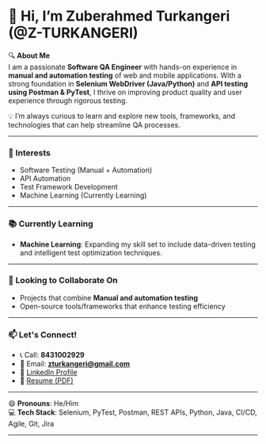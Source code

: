 # 👋 Hi, I’m Zuberahmed Turkangeri (@Z-TURKANGERI)

🔍 **About Me**  
I am a passionate **Software QA Engineer** with hands-on experience in **manual and automation testing** of web and mobile applications. With a strong foundation in **Selenium WebDriver (Java/Python)** and **API testing using Postman & PyTest**, I thrive on improving product quality and user experience through rigorous testing.

💡 I’m always curious to learn and explore new tools, frameworks, and technologies that can help streamline QA processes.

---

### 👀 Interests
- Software Testing (Manual + Automation)
- API Automation
- Test Framework Development
- Machine Learning (Currently Learning)

---

### 📚 Currently Learning
- **Machine Learning**: Expanding my skill set to include data-driven testing and intelligent test optimization techniques.

---

### 🤝 Looking to Collaborate On
- Projects that combine **Manual and automation testing**
- Open-source tools/frameworks that enhance testing efficiency

---

### 📫 Let's Connect!
- 📞 Call: **8431002929**
- 📧 Email: **zturkangeri@gmail.com**
- 🔗 [LinkedIn Profile](https://www.linkedin.com/in/zuberahmedturkangeri/)
- 📄 [Resume (PDF)]([https://github.com/user-attachments/files/16611644/ZUBERAHMED_QA_RESUME.pdf](https://github.com/Z-TURKANGERI/Z-TURKANGERI/blob/8a1e3b13f072bdc09be8764139a73e0b40bc1515/QA_ZUBER_RESUME.pdf))

---

😄 **Pronouns**: He/Him  
💻 **Tech Stack**: Selenium, PyTest, Postman, REST APIs, Python, Java, CI/CD, Agile, Git, Jira

---

<!---
Z-TURKANGERI/Z-TURKANGERI is a ✨ special ✨ repository because its `README.md` (this file) appears on your GitHub profile.
You can click the Preview link to take a look at your changes.
--->
